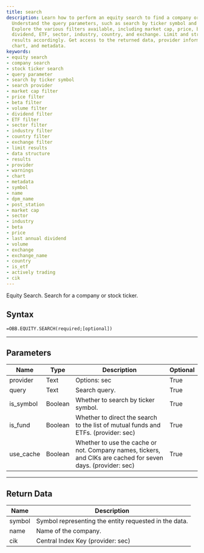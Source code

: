 ```yaml
---
title: search
description: Learn how to perform an equity search to find a company or stock ticker.
  Understand the query parameters, such as search by ticker symbol and search provider.
  Explore the various filters available, including market cap, price, beta, volume,
  dividend, ETF, sector, industry, country, and exchange. Limit and structure the
  results accordingly. Get access to the returned data, provider information, warnings,
  chart, and metadata.
keywords: 
- equity search
- company search
- stock ticker search
- query parameter
- search by ticker symbol
- search provider
- market cap filter
- price filter
- beta filter
- volume filter
- dividend filter
- ETF filter
- sector filter
- industry filter
- country filter
- exchange filter
- limit results
- data structure
- results
- provider
- warnings
- chart
- metadata
- symbol
- name
- dpm_name
- post_station
- market cap
- sector
- industry
- beta
- price
- last annual dividend
- volume
- exchange
- exchange_name
- country
- is_etf
- actively trading
- cik
---
```


<!-- markdownlint-disable MD041 -->

Equity Search. Search for a company or stock ticker.

## Syntax

```excel wordwrap
=OBB.EQUITY.SEARCH(required;[optional])
```

---

## Parameters

| Name | Type | Description | Optional |
| ---- | ---- | ----------- | -------- |
| provider | Text | Options: sec | True |
| query | Text | Search query. | True |
| is_symbol | Boolean | Whether to search by ticker symbol. | True |
| is_fund | Boolean | Whether to direct the search to the list of mutual funds and ETFs. (provider: sec) | True |
| use_cache | Boolean | Whether to use the cache or not. Company names, tickers, and CIKs are cached for seven days. (provider: sec) | True |

---

## Return Data

| Name | Description |
| ---- | ----------- |
| symbol | Symbol representing the entity requested in the data.  |
| name | Name of the company.  |
| cik | Central Index Key (provider: sec) |
